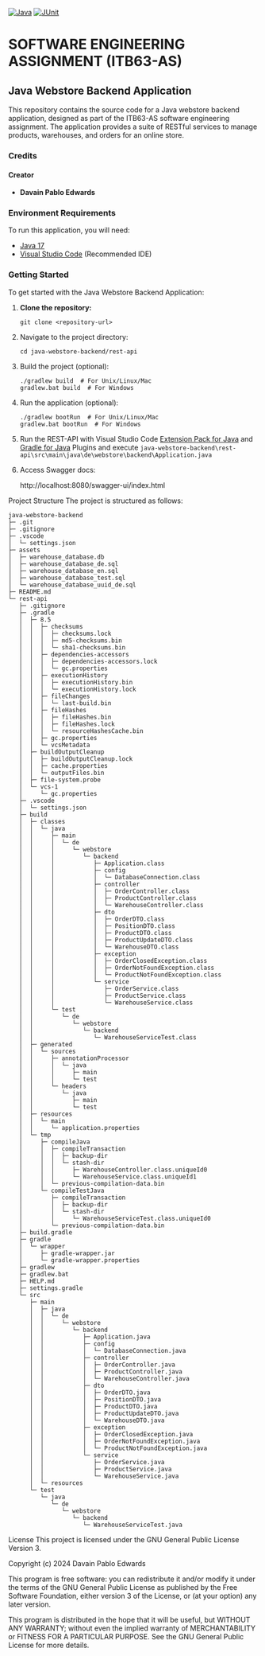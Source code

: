 [![Java](https://img.shields.io/badge/java-%2017-brown.svg)](https://www.java.com/de/download/faq/java17.xml)
[![JUnit](https://img.shields.io/badge/JUnit-%204-orange.svg)](https://junit.org/junit5/)

# SOFTWARE ENGINEERING ASSIGNMENT (ITB63-AS)

## Java Webstore Backend Application

This repository contains the source code for a Java webstore backend application, designed as part of the ITB63-AS software engineering assignment. The application provides a suite of RESTful services to manage products, warehouses, and orders for an online store.

### Credits

#### Creator

- **Davain Pablo Edwards**

### Environment Requirements

To run this application, you will need:

- [Java 17](https://www.java.com/de/download/)
- [Visual Studio Code](https://code.visualstudio.com/download) (Recommended IDE)

### Getting Started

To get started with the Java Webstore Backend Application:

1. **Clone the repository:**
   ```
   git clone <repository-url>
   ```

2. Navigate to the project directory:
   ```
   cd java-webstore-backend/rest-api
   ```

3. Build the project (optional):
   ```
   ./gradlew build  # For Unix/Linux/Mac
   gradlew.bat build  # For Windows
   ```
4. Run the application (optional):
   ```
   ./gradlew bootRun  # For Unix/Linux/Mac
   gradlew.bat bootRun  # For Windows
   ```
5. Run the REST-API with Visual Studio Code [Extension Pack for Java](https://marketplace.visualstudio.com/items?itemName=vscjava.vscode-java-pack) and [Gradle for Java](https://marketplace.visualstudio.com/items?itemName=vscjava.vscode-gradle) Plugins
   and execute `java-webstore-backend\rest-api\src\main\java\de\webstore\backend\Application.java` 

6. Access Swagger docs:

   http://localhost:8080/swagger-ui/index.html

Project Structure
The project is structured as follows:

```
java-webstore-backend
├─ .git
├─ .gitignore
├─ .vscode
│  └─ settings.json
├─ assets
│  ├─ warehouse_database.db
│  ├─ warehouse_database_de.sql
│  ├─ warehouse_database_en.sql
│  ├─ warehouse_database_test.sql
│  └─ warehouse_database_uuid_de.sql
├─ README.md
└─ rest-api
   ├─ .gitignore
   ├─ .gradle
   │  ├─ 8.5
   │  │  ├─ checksums
   │  │  │  ├─ checksums.lock
   │  │  │  ├─ md5-checksums.bin
   │  │  │  └─ sha1-checksums.bin
   │  │  ├─ dependencies-accessors
   │  │  │  ├─ dependencies-accessors.lock
   │  │  │  └─ gc.properties
   │  │  ├─ executionHistory
   │  │  │  ├─ executionHistory.bin
   │  │  │  └─ executionHistory.lock
   │  │  ├─ fileChanges
   │  │  │  └─ last-build.bin
   │  │  ├─ fileHashes
   │  │  │  ├─ fileHashes.bin
   │  │  │  ├─ fileHashes.lock
   │  │  │  └─ resourceHashesCache.bin
   │  │  ├─ gc.properties
   │  │  └─ vcsMetadata
   │  ├─ buildOutputCleanup
   │  │  ├─ buildOutputCleanup.lock
   │  │  ├─ cache.properties
   │  │  └─ outputFiles.bin
   │  ├─ file-system.probe
   │  └─ vcs-1
   │     └─ gc.properties
   ├─ .vscode
   │  └─ settings.json
   ├─ build
   │  ├─ classes
   │  │  └─ java
   │  │     ├─ main
   │  │     │  └─ de
   │  │     │     └─ webstore
   │  │     │        └─ backend
   │  │     │           ├─ Application.class
   │  │     │           ├─ config
   │  │     │           │  └─ DatabaseConnection.class
   │  │     │           ├─ controller
   │  │     │           │  ├─ OrderController.class
   │  │     │           │  ├─ ProductController.class
   │  │     │           │  └─ WarehouseController.class
   │  │     │           ├─ dto
   │  │     │           │  ├─ OrderDTO.class
   │  │     │           │  ├─ PositionDTO.class
   │  │     │           │  ├─ ProductDTO.class
   │  │     │           │  ├─ ProductUpdateDTO.class
   │  │     │           │  └─ WarehouseDTO.class
   │  │     │           ├─ exception
   │  │     │           │  ├─ OrderClosedException.class
   │  │     │           │  ├─ OrderNotFoundException.class
   │  │     │           │  └─ ProductNotFoundException.class
   │  │     │           └─ service
   │  │     │              ├─ OrderService.class
   │  │     │              ├─ ProductService.class
   │  │     │              └─ WarehouseService.class
   │  │     └─ test
   │  │        └─ de
   │  │           └─ webstore
   │  │              └─ backend
   │  │                 └─ WarehouseServiceTest.class
   │  ├─ generated
   │  │  └─ sources
   │  │     ├─ annotationProcessor
   │  │     │  └─ java
   │  │     │     ├─ main
   │  │     │     └─ test
   │  │     └─ headers
   │  │        └─ java
   │  │           ├─ main
   │  │           └─ test
   │  ├─ resources
   │  │  └─ main
   │  │     └─ application.properties
   │  └─ tmp
   │     ├─ compileJava
   │     │  ├─ compileTransaction
   │     │  │  ├─ backup-dir
   │     │  │  └─ stash-dir
   │     │  │     ├─ WarehouseController.class.uniqueId0
   │     │  │     └─ WarehouseService.class.uniqueId1
   │     │  └─ previous-compilation-data.bin
   │     └─ compileTestJava
   │        ├─ compileTransaction
   │        │  ├─ backup-dir
   │        │  └─ stash-dir
   │        │     └─ WarehouseServiceTest.class.uniqueId0
   │        └─ previous-compilation-data.bin
   ├─ build.gradle
   ├─ gradle
   │  └─ wrapper
   │     ├─ gradle-wrapper.jar
   │     └─ gradle-wrapper.properties
   ├─ gradlew
   ├─ gradlew.bat
   ├─ HELP.md
   ├─ settings.gradle
   └─ src
      ├─ main
      │  ├─ java
      │  │  └─ de
      │  │     └─ webstore
      │  │        └─ backend
      │  │           ├─ Application.java
      │  │           ├─ config
      │  │           │  └─ DatabaseConnection.java
      │  │           ├─ controller
      │  │           │  ├─ OrderController.java
      │  │           │  ├─ ProductController.java
      │  │           │  └─ WarehouseController.java
      │  │           ├─ dto
      │  │           │  ├─ OrderDTO.java
      │  │           │  ├─ PositionDTO.java
      │  │           │  ├─ ProductDTO.java
      │  │           │  ├─ ProductUpdateDTO.java
      │  │           │  └─ WarehouseDTO.java
      │  │           ├─ exception
      │  │           │  ├─ OrderClosedException.java
      │  │           │  ├─ OrderNotFoundException.java
      │  │           │  └─ ProductNotFoundException.java
      │  │           └─ service
      │  │              ├─ OrderService.java
      │  │              ├─ ProductService.java
      │  │              └─ WarehouseService.java
      │  └─ resources
      └─ test
         └─ java
            └─ de
               └─ webstore
                  └─ backend
                     └─ WarehouseServiceTest.java

```


License
This project is licensed under the GNU General Public License Version 3.

Copyright (c) 2024 Davain Pablo Edwards

This program is free software: you can redistribute it and/or modify it under the terms of the GNU General Public License as published by the Free Software Foundation, either version 3 of the License, or (at your option) any later version.

This program is distributed in the hope that it will be useful, but WITHOUT ANY WARRANTY; without even the implied warranty of MERCHANTABILITY or FITNESS FOR A PARTICULAR PURPOSE. See the GNU General Public License for more details.